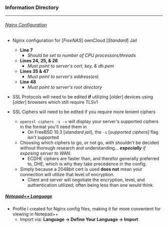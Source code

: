 ### Information Directory ###
---

###### [Nginx Configuration](nginx.conf) ######
- Nginx configuration for [_FreeNAS_] ownCloud [_Standard_] Jail
  - __Line 7__
    - _Should be set to number of CPU processors/threads_
  - __Lines 24, 25, & 26__
    - _Must point to server's cert, key, & dh.pem_
  - __Lines 35 & 47__
    - _Must point to server's address_(_es_)
  - __Line 48__
    - _Must point to server's root directory_

- SSL Protocols will need to be edited __if__ utilizing [_older_] devices using [_older_] browsers which still require TLSv1

- SSL Ciphers will need to be edited if you require more lenient ciphers
  - `openssl ciphers -s -v` will display your server's supported ciphers in the format you'll need them in
    - On FreeBSD 10.3 [_standard jail_], the `-s` [_supported ciphers_] flag isn't supported
  - Choosing which ciphers to go, or not go, with shouldn't be decided without thorough research and understanding... ___especially___ _if exposing server to WAN_.
    - ECDHE ciphers are faster than, and therefor generally preferred to, DHE, which is why they take precedence in the config.
  - Simply because a 2048bit cert is used __does not__ mean your connection will utilize that level of encryption.
	  - Client and server will negotiate the encryption, level, and authentication utilized; often being less than one would think.

##### [Notepad++ Language](Notepad++_Nginx_Lang.xml) #####
- Profile I created for Nginx config files, making it far more convenient for viewing in Notepad++
  - Import via: __Language -> Define Your Language -> Import__
